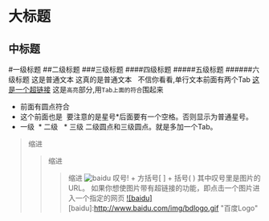 大标题
=========
中标题
--------
#一级标题
##二级标题
###三级标题
####四级标题
#####五级标题
######六级标题
    这是普通文本
    这真的是普通文本
    不信你看看,单行文本前面有两个Tab
[这是一个超链接](http://www.baidu.com "这是鼠标悬停时显示的文字")
这是`高亮`部分,用`Tab上面的符合`围起来
* 前面有圆点符合
* 这个前面也是
  要注意的是星号*后面要有一个空格。否则显示为普通星号。
* 一级
  * 二级
    * 三级
二级圆点和三级圆点。就是多加一个Tab。
>缩进
>>缩进
>>>缩进
![baidu](http://www.baidu.com/img/bdlogo.gif "百度logo") 
  叹号! + 方括号[ ] + 括号( ) 其中叹号里是图片的URL。
    如果你想使图片带有超链接的功能，即点击一个图片进入一个指定的网页
[![baidu]](http://baidu.com)  
[baidu]:http://www.baidu.com/img/bdlogo.gif "百度Logo"  
